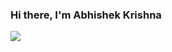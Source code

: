 ### Hi there, I'm Abhishek Krishna
![](https://komarev.com/ghpvc/?username=Abhishek-Krishna-A-M&color=light-blue)
